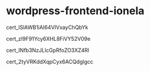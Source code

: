 # wordpress-frontend-ionela


cert_lSlAWB1iAI64VIVxayChQbYk

cert_zl9F91Ycy6XHL8FiVY52V09e

cert_INfb3NzJLlcGpRfoZO3XZ4Rl

cert_2tyVRKddXqpCyx6ACQdglgcc

